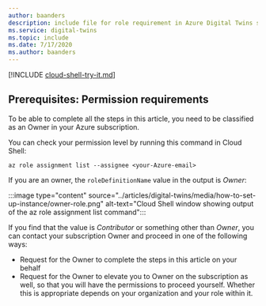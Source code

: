 ```yaml
---
author: baanders
description: include file for role requirement in Azure Digital Twins setup
ms.service: digital-twins
ms.topic: include
ms.date: 7/17/2020
ms.author: baanders
---
```


[!INCLUDE [cloud-shell-try-it.md](cloud-shell-try-it.md)]

## Prerequisites: Permission requirements

To be able to complete all the steps in this article, you need to be classified as an Owner in your Azure subscription. 

You can check your permission level by running this command in Cloud Shell:

```azurecli-interactive
az role assignment list --assignee <your-Azure-email>
```

If you are an owner, the `roleDefinitionName` value in the output is *Owner*:

:::image type="content" source="../articles/digital-twins/media/how-to-set-up-instance/owner-role.png" alt-text="Cloud Shell window showing output of the az role assignment list command":::

If you find that the value is *Contributor* or something other than *Owner*, you can contact your subscription Owner and proceed in one of the following ways:
* Request for the Owner to complete the steps in this article on your behalf
* Request for the Owner to elevate you to Owner on the subscription as well, so that you will have the permissions to proceed yourself. Whether this is appropriate depends on your organization and your role within it.

